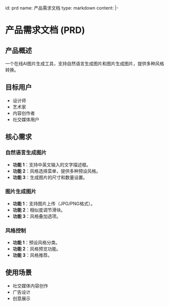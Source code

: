 id: prd
name: 产品需求文档
type: markdown
content: |-
  # 产品需求文档 (PRD)

  ## 产品概述
  一个在线AI图片生成工具，支持自然语言生成图片和图片生成图片，提供多种风格转换。

  ## 目标用户
  - 设计师
  - 艺术家
  - 内容创作者
  - 社交媒体用户

  ## 核心需求

  ### 自然语言生成图片
  - **功能 1**：支持中英文输入的文字描述框。
  - **功能 2**：风格选择菜单，提供多种预设风格。
  - **功能 3**：生成图片的尺寸和数量设置。

  ### 图片生成图片
  - **功能 1**：支持图片上传（JPG/PNG格式）。
  - **功能 2**：相似度调节滑块。
  - **功能 3**：风格叠加选项。

  ### 风格控制
  - **功能 1**：预设风格分类。
  - **功能 2**：风格预览功能。
  - **功能 3**：风格推荐。

  ## 使用场景
  - 社交媒体内容创作
  - 广告设计
  - 创意展示
